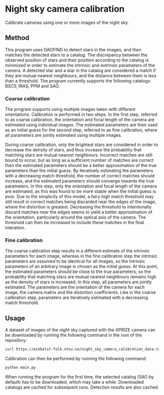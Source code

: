 # Night sky camera calibration
Calibrate cameras using one or more images of the night sky.

## Method
This program uses DAOFIND to detect stars in the images, and then matches the detected stars to a catalog. The discrepancy between the observed position of stars and their position according to the catalog is minimized in order to estimate the intrinsic and extrinsic parameters of the camera. A detected star and a star in the catalog are considered a match if they are mutual nearest neighbours, and the distance between them is less than a threshold. The program currently supports the following catalogs: BSC5, IRAS, PPM and SAO.

### Coarse calibration
The program supports using multiple images taken with different orientations. Calibration is performed in two steps. In the first step, referred to as coarse calibration, the orientation and focal length of the camera are estimated using individual images. The estimated parameters are then used as an initial guess for the second step, referred to as fine calibration, where all parameters are jointly estimated using multiple images. 

During coarse calibration, only the brightest stars are considered in order to decrease the density of stars, and thus increase the probability that matching stars are mutual nearest neighbours. Incorrect matches are still bound to occur, but as long as a sufficient number of matches are correct then the estimated parameters should be a better approximation of the true parameters than the initial guess. By iteratively estimating the parameters with a decreasing match threshold, the number of correct matches should increase, and the estimated parameters should converge towards the true parameters. In this step, only the orientation and focal length of the camera are estimated, as this was found to be more stable when the initial guess is poor. Due to the simplicity of this model, a fairy high match threshold may still result in correct matches being discarded near the edges of the image, where the distortion is greatest. Decreasing the threshold to intentionally discard matches near the edges seems to yield a better approximation of the orientation, particularly around the optical axis of the camera. The threshold can then be increased to include these matches in the final interation.

### Fine calibration
The coarse calibration step results in a different estimate of the intrinsic parameters for each image, whereas in the fine calibration step the intrinsic parameters are assumed to be identical for all images, so the intrinsic parameters of an arbitrary image is chosen as the initial guess. At this point, the estimated parameters should be close to the true parameters, so the probability that matching stars are mutual nearest neighbours remains high as the density of stars is increased. In this step, all parameters are jointly estimated. The parameters are the orientation of the camera for each image, the camera matrix and the distortion coefficients. Like in the coarse calibration step, parameters are iteratively estimated with a decreasing match threshold.

## Usage
A dataset of images of the night sky captured with the XPRIZE camera can be downloaded by running the following command in the root of the repository:
```bash
curl https://mikkelst.folk.ntnu.no/night_sky_camera_calibration_data.tar.gz | tar xzf -
```
Calibration can then be performed by running the following command:
```bash
python main.py
```
When running the program for the first time, the selected catalog (SAO by default) has to be downloaded, which may take a while. Downloaded catalogs are cached for subsequent runs. Detection results are also cached.
